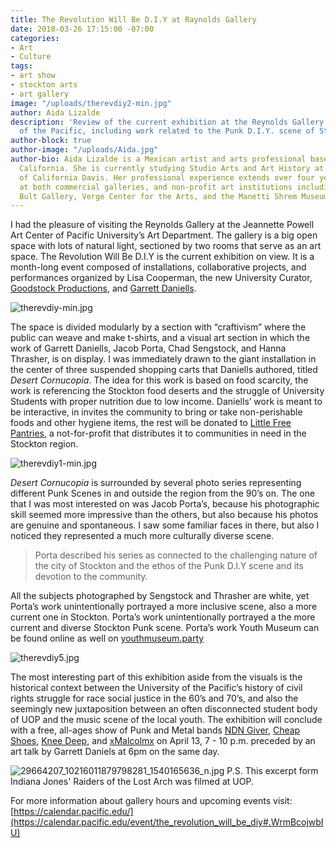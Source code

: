 ```yaml
---
title: The Revolution Will Be D.I.Y at Raynolds Gallery
date: 2018-03-26 17:15:00 -07:00
categories:
- Art
- Culture
tags:
- art show
- stockton arts
- art gallery
image: "/uploads/therevdiy2-min.jpg"
author: Aida Lizalde
description: 'Review of the current exhibition at the Reynolds Gallery in University
  of the Pacific, including work related to the Punk D.I.Y. scene of Stockton. '
author-block: true
author-image: "/uploads/Aida.jpg"
author-bio: Aida Lizalde is a Mexican artist and arts professional based in northern
  California. She is currently studying Studio Arts and Art History at the University
  of California Davis. Her professional experience extends over four years of working
  at both commercial galleries, and non-profit art institutions including the Alex
  Bult Gallery, Verge Center for the Arts, and the Manetti Shrem Museum.
---
```


I had the pleasure of visiting the Reynolds Gallery at the Jeannette Powell Art Center of Pacific University’s Art Department. The gallery is a big open space with lots of natural light, sectioned by two rooms that serve as an art space. The Revolution Will Be D.I.Y is the current exhibition on view. It is a month-long event composed of installations, collaborative projects, and performances organized by Lisa Cooperman, the new University Curator, [Goodstock Productions](http://www.goodstockca.com/), and [Garrett Daniells](http://cargocollective.com/garrettcdaniells/filter/Mural/CV). 

![therevdiy-min.jpg](/uploads/therevdiy-min.jpg)

The space is divided modularly by a section with “craftivism” where the public can weave and make t-shirts, and a visual art section in which the work of Garrett Daniells, Jacob Porta, Chad Sengstock, and Hanna Thrasher, is on display. I was immediately drawn to the giant installation in the center of three suspended shopping carts that Daniells authored, titled *Desert Cornucopia*. The idea for this work is based on food scarcity, the work is referencing the Stockton food deserts and the struggle of University Students with proper nutrition due to low income. Daniells’ work is meant to be interactive, in invites the community to bring or take non-perishable foods and other hygiene items, the rest will be donated to [Little Free Pantries](http://www.littlefreepantry.org/), a not-for-profit that distributes it to communities in need in the Stockton region. 

![therevdiy1-min.jpg](/uploads/therevdiy1-min.jpg)

*Desert Cornucopia* is surrounded by several photo series representing different Punk Scenes in and outside the region from the 90’s on. The one that I was most interested on was Jacob Porta’s, because his photographic skill seemed more impressive than the others, but also because his photos are genuine and spontaneous. I saw some familiar faces in there, but also I noticed they represented a much more culturally diverse scene. 

> Porta described his series as connected to the challenging nature of the city of Stockton and the ethos of the Punk D.I.Y scene and its devotion to the community. 

All the subjects photographed by Sengstock and Thrasher are white, yet Porta’s work unintentionally portrayed a more inclusive scene, also a more current one in Stockton. Porta’s work unintentionally portrayed a the more current and diverse Stockton Punk scene. Porta’s work Youth Museum can be found online as well on  [youthmuseum.party](https://youthmuseum.party/) 

![therevdiy5.jpg](/uploads/therevdiy5.jpg)

The most interesting part of this exhibition aside from the visuals is the historical context between the University of the Pacific’s history of civil rights struggle for race social justice in the 60’s and 70’s, and also the seemingly new juxtaposition between an often disconnected student body of UOP and the music scene of the local youth. The exhibition will conclude with a free, all-ages show of Punk and Metal bands [NDN Giver](http://ndngiver.bandcamp.com), [Cheap Shoes](http://cheapshoes.bandcamp.com), [Knee Deep](http://knewwdeepca.bandcamp.com), and [xMalcolmx](http://xmalcomx.bandcamp.com) on April 13, 7 - 10 p.m. preceded by an art talk by Garrett Daniels at 6pm on the same day. 

![29664207_10216011879798281_1540165636_n.jpg](/uploads/29664207_10216011879798281_1540165636_n.jpg)
P.S. This excerpt form Indiana Jones' Raiders of the Lost Arch was filmed at UOP. 

For more information about gallery hours and upcoming events visit: 
[https://calendar.pacific.edu/](https://calendar.pacific.edu/event/the_revolution_will_be_diy#.WrmBcojwbIU)